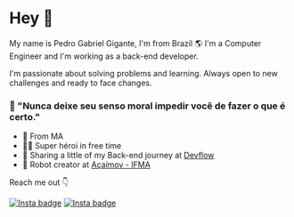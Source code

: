 # Hey 👋
My name is Pedro Gabriel Gigante, I'm from Brazil 🌎 I'm a Computer Engineer and I'm working as a back-end developer.

I'm passionate about solving problems and learning. Always open to new challenges and ready to face changes.

### 🧠 "Nunca deixe seu senso moral impedir você de fazer o que é certo."
- 📌 From MA
- 🦸‍♂️ Super héroi in free time
- 🌈 Sharing a little of my Back-end journey at [Devflow](https://github.com/devflowbr)
- 🤖 Robot creator at [Açaímov - IFMA](https://github.com/acaimov)

Reach me out 👇

[![Insta badge](https://img.shields.io/badge/Instagram-E4405F?style=for-the-badge&logo=instagram&logoColor=white)](https://www.instagram.com/gigantedev/) [![Insta badge](https://img.shields.io/badge/Twitter-1DA1F2?style=for-the-badge&logo=twitter&logoColor=white)](https://twitter.com/gigantedev)
